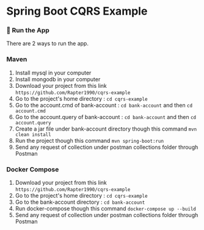 # Spring Boot CQRS Example


### 🔨 Run the App

There are 2 ways to run the app.

### Maven

1. Install mysql in your computer
2. Install mongodb in your computer
3. Download your project from this link `https://github.com/Rapter1990/cqrs-example`
4. Go to the project's home directory :  `cd cqrs-example`
5. Go to the account.cmd of bank-account :  `cd bank-account` and then `cd account.cmd`
6. Go to the account.query of bank-account :  `cd bank-account` and then `cd account.query`
7. Create a jar file under bank-account directory though this command  `mvn clean install`
8. Run the project though this command `mvn spring-boot:run`
9. Send any request of collection under postman collections folder through Postman 

### Docker Compose

1. Download your project from this link `https://github.com/Rapter1990/cqrs-example`
2. Go to the project's home directory :  `cd cqrs-example`
3. Go to the bank-account directory :  `cd bank-account`
4. Run docker-compose though this command `docker-compose up --build`
5. Send any request of collection under postman collections folder through Postman 

